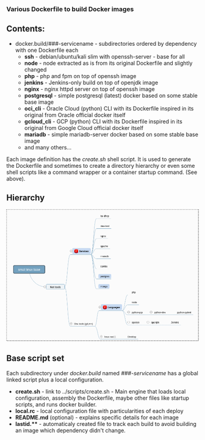 ### Various Dockerfile to build Docker images

## Contents:

- docker.build/###-servicename - subdirectories ordered by dependency with one Dockerfile each
  - __ssh__ - debian/ubuntu/kali slim with openssh-server - base for all
  - __node__ - node extracted as is from its original Dockerfile and slightly changed
  - __php__ - php and fpm on top of openssh image
  - __jenkins__ - Jenkins-only build on top of openjdk image
  - __nginx__ - nginx httpd server on top of openssh image
  - __postgresql__ - simple postgresql (latest) docker based on some stable base image
  - __oci_cli__ - Oracle Cloud (python) CLI with its Dockerfile inspired in its original from Oracle official docker itself
  - __gcloud_cli__ - GCP (python) CLI with its Dockerfile inspired in its original from Google Cloud official docker itself
  - __mariadb__ - simple mariadb-server docker based on some stable base image
  - and many others...

Each image definition has the *create.sh* shell script. It is used to generate the Dockerfile and sometimes 
to create a directory hierarchy or even some shell scripts like a command wrapper or a container
startup command. (See above).

## Hierarchy

![Hierarchy](Hierarchy.png)

## Base script set

Each subdirectory under *docker.build* named *###-servicename* has a global linked script plus a local
configuration.

- __create.sh__ - link to ../scripts/create.sh - Main engine that loads local
  configuration, assembly the Dockerfile, maybe other files like startup scripts, and runs docker
  builder.
- __local.rc__ - local configuration file with particularities of each deploy
- __README.md__ (optional) - explains specific details for each image
- __lastid.**__ - automaticaly created file to track each build to avoid building an image which dependency
  didn't change.

